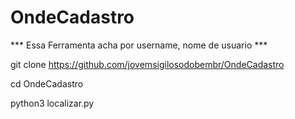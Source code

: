 # OndeCadastro

*** Essa Ferramenta acha por username, nome de usuario ***

git clone https://github.com/jovemsigilosodobembr/OndeCadastro

cd OndeCadastro

python3 localizar.py
